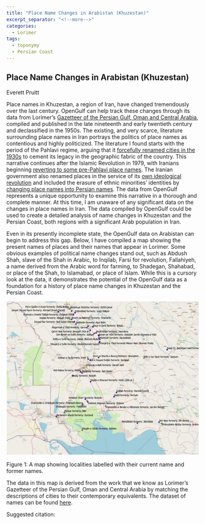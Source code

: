 ```yaml
---
title: "Place Name Changes in Arabistan (Khuzestan)"
excerpt_separator: "<!--more-->"
categories:
  - Lorimer
tags:
  - toponymy
  - Persian Coast 
---
```


## Place Name Changes in Arabistan (Khuzestan)

Everett Pruitt


Place names in Khuzestan, a region of Iran, have changed tremendously over the last century. OpenGulf can help track these changes through its data from Lorimer’s [Gazetteer of the Persian Gulf, Oman and Central Arabia](https://archive.org/details/in.ernet.dli.2015.206963), compiled and published in the late nineteenth and early twentieth century and declassified in the 1950s. The existing, and very scarce, literature surrounding place names in Iran portrays the politics of place names as contentious and highly politicized. The literature I found starts with the period of the Pahlavi regime, arguing that it [forcefully renamed cities in the 1930s](https://www.jstor.org/stable/215071) to cement its legacy in the geographic fabric of the country. This narrative continues after the Islamic Revolution in 1979, with Iranians beginning [reverting to some pre-Pahlavi place names](https://www.jstor.org/stable/215071). The Iranian government also renamed places in the service of its [own ideological revolution](https://www.jstor.org/stable/215071) and included the erasure of ethnic minorities’ identities by [changing place names into Persian names](https://www.jstor.org/stable/215071). The data from OpenGulf represents a unique opportunity to examine this narrative in a thorough and complete manner. At this time, I am unaware of any significant data on the changes in place names in Iran. The data compiled by OpenGulf could be used to create a detailed analysis of name changes in Khuzestan and the Persian Coast, both regions with a significant Arab population in Iran.

Even in its presently incomplete state, the OpenGulf data on Arabistan can begin to address this gap. Below, I have compiled a map showing the present names of places and their names that appear in Lorimer. Some obvious examples of political name changes stand out, such as Abdush Shah, slave of the Shah in Arabic, to Inqilab, Farsi for revolution, Fallahiyeh, a name derived from the Arabic word for farming, to Shadegan, Shahabad, or place of the Shah, to Islamabad, or place of Islam. While this is a cursory look at the data, it demonstrates the potential of the OpenGulf data as a foundation for a history of place name changes in Khuzestan and the Persian Coast.

<img src="../assets/images/namechanges1.jpg" style="width:600px;height:400px;">

Figure 1: A map showing localities labelled with their current name and former names.

The data in this map is derived from the work that we know as Lorimer’s Gazetteer of the Persian Gulf, Oman and Central Arabia by matching the descriptions of cities to their contemporary equivalents. The dataset of names can be found [here](https://github.com/opengulf/Lorimer_data/blob/master/name_changes_Arabistan.csv).


Suggested citation: 

